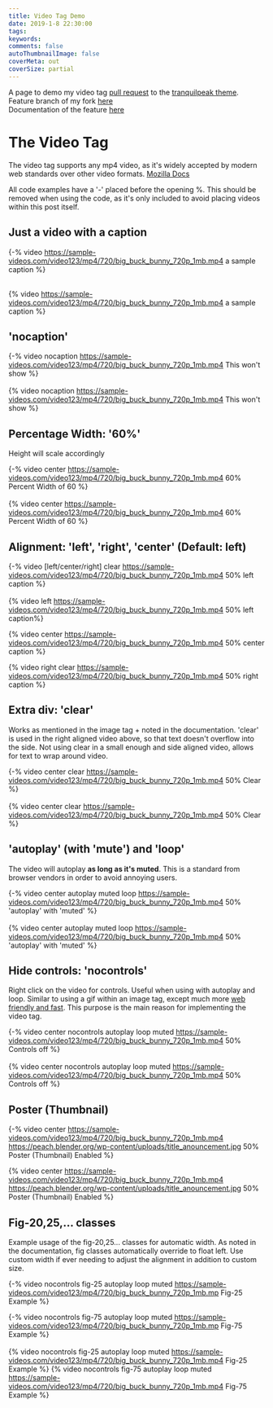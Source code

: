 ```yaml
---
title: Video Tag Demo
date: 2019-1-8 22:30:00
tags:
keywords:
comments: false
autoThumbnailImage: false
coverMeta: out
coverSize: partial
---
```

A page to demo my video tag [pull request](https://github.com/LouisBarranqueiro/hexo-theme-tranquilpeak/pull/527) to the [tranquilpeak theme](https://github.com/LouisBarranqueiro/hexo-theme-tranquilpeak/).</br>
Feature branch of my fork [here](https://github.com/bmitchinson/hexo-theme-tranquilpeak/blob/videotag)</br>
Documentation of the feature [here](https://github.com/bmitchinson/hexo-theme-tranquilpeak/blob/videotag/DOCUMENTATION.md)

<!-- More -->

# The Video Tag
The video tag supports any mp4 video, as it's widely accepted by modern web
standards over other video formats. [Mozilla Docs](https://developer.mozilla.org/en-US/docs/Learn/HTML/Multimedia_and_embedding/Video_and_audio_content)

All code examples have a '-' placed before the opening %. 
This should be removed when using the code, as it's only included
to avoid placing videos within this post itself.


## Just a video with a caption
{-% video https://sample-videos.com/video123/mp4/720/big_buck_bunny_720p_1mb.mp4 a sample caption %}
</br></br>

{% video https://sample-videos.com/video123/mp4/720/big_buck_bunny_720p_1mb.mp4 a sample caption %}

## 'nocaption'
{-% video nocaption https://sample-videos.com/video123/mp4/720/big_buck_bunny_720p_1mb.mp4 This won't show %}
</br></br>
{% video nocaption https://sample-videos.com/video123/mp4/720/big_buck_bunny_720p_1mb.mp4 This won't show %}

## Percentage Width: '60%'
Height will scale accordingly

{-% video center https://sample-videos.com/video123/mp4/720/big_buck_bunny_720p_1mb.mp4 
60% Percent Width of 60 %}
</br></br>
{% video center https://sample-videos.com/video123/mp4/720/big_buck_bunny_720p_1mb.mp4 
60% Percent Width of 60 %}

## Alignment: 'left', 'right', 'center' (Default: left)

{-% video [left/center/right] clear https://sample-videos.com/video123/mp4/720/big_buck_bunny_720p_1mb.mp4 50% left caption %}
</br></br>
{% video left https://sample-videos.com/video123/mp4/720/big_buck_bunny_720p_1mb.mp4 50% left caption%}

{% video center https://sample-videos.com/video123/mp4/720/big_buck_bunny_720p_1mb.mp4 50% center caption %}

{% video right clear https://sample-videos.com/video123/mp4/720/big_buck_bunny_720p_1mb.mp4 50% right caption %}

## Extra div: 'clear'
Works as mentioned in the image tag + noted in the documentation. 'clear' is used in the right aligned video above, so that text doesn't overflow into the side. Not using clear in a small enough and side aligned video, allows for text to wrap around video. 

{-% video center clear https://sample-videos.com/video123/mp4/720/big_buck_bunny_720p_1mb.mp4 50% Clear %}
</br></br>
{% video center clear https://sample-videos.com/video123/mp4/720/big_buck_bunny_720p_1mb.mp4 50% Clear %}

## 'autoplay' (with 'mute') and 'loop'
The video will autoplay **as long as it's muted**. This is a standard from browser vendors in order to avoid annoying users.

{-% video center autoplay muted loop https://sample-videos.com/video123/mp4/720/big_buck_bunny_720p_1mb.mp4 50% 'autoplay' with 'muted' %}
</br></br>
{% video center autoplay muted loop https://sample-videos.com/video123/mp4/720/big_buck_bunny_720p_1mb.mp4 50% 'autoplay' with 'muted' %}

## Hide controls: 'nocontrols'
Right click on the video for controls. Useful when using
with autoplay and loop. Similar to using a gif within an image tag, except much more [web friendly and fast](https://developers.google.com/web/fundamentals/performance/optimizing-content-efficiency/replace-animated-gifs-with-video/).
This purpose is the main reason for implementing the video tag.

{-% video center nocontrols autoplay loop muted https://sample-videos.com/video123/mp4/720/big_buck_bunny_720p_1mb.mp4 50% 
Controls off %}
</br></br>
{% video center nocontrols autoplay loop muted https://sample-videos.com/video123/mp4/720/big_buck_bunny_720p_1mb.mp4 50% 
Controls off %}

## Poster (Thumbnail)

{-% video center https://sample-videos.com/video123/mp4/720/big_buck_bunny_720p_1mb.mp4
https://peach.blender.org/wp-content/uploads/title_anouncement.jpg 50% Poster (Thumbnail) Enabled %}

{% video center https://sample-videos.com/video123/mp4/720/big_buck_bunny_720p_1mb.mp4
https://peach.blender.org/wp-content/uploads/title_anouncement.jpg 50% Poster (Thumbnail) Enabled %}

## Fig-20,25,... classes
Example usage of the fig-20,25... classes for automatic width. As noted in the
documentation, fig classes automatically override to float left. Use custom
width if ever needing to adjust the alignment in addition to custom size.

{-% video nocontrols fig-25 autoplay loop muted https://sample-videos.com/video123/mp4/720/big_buck_bunny_720p_1mb.mp Fig-25 Example %}

{-% video nocontrols fig-75 autoplay loop muted https://sample-videos.com/video123/mp4/720/big_buck_bunny_720p_1mb.mp Fig-75 Example %}
</br></br>
{% video nocontrols fig-25 autoplay loop muted https://sample-videos.com/video123/mp4/720/big_buck_bunny_720p_1mb.mp4 Fig-25 Example %}
{% video nocontrols fig-75 autoplay loop muted https://sample-videos.com/video123/mp4/720/big_buck_bunny_720p_1mb.mp4 Fig-75 Example %}